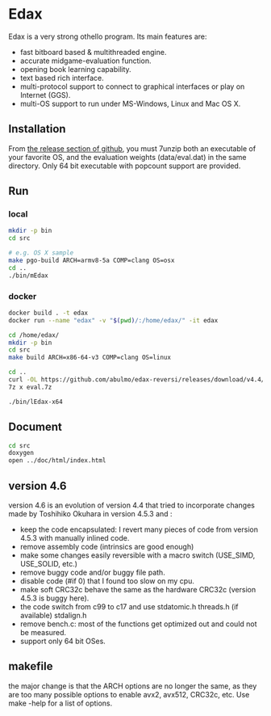 # Edax

Edax is a very strong othello program. Its main features are:
- fast bitboard based & multithreaded engine.
- accurate midgame-evaluation function.
- opening book learning capability.
- text based rich interface.
- multi-protocol support to connect to graphical interfaces or play on Internet (GGS).
- multi-OS support to run under MS-Windows, Linux and Mac OS X.

## Installation
From [the release section of github](https://github.com/abulmo/edax-reversi/releases), you must 7unzip both an executable of your favorite OS, and the evaluation weights (data/eval.dat) in the same directory.
Only 64 bit executable with popcount support are provided.

## Run

### local

```sh
mkdir -p bin
cd src

# e.g. OS X sample
make pgo-build ARCH=armv8-5a COMP=clang OS=osx
cd ..
./bin/mEdax
```

### docker

```sh
docker build . -t edax
docker run --name "edax" -v "$(pwd)/:/home/edax/" -it edax

cd /home/edax/
mkdir -p bin
cd src
make build ARCH=x86-64-v3 COMP=clang OS=linux

cd ..
curl -OL https://github.com/abulmo/edax-reversi/releases/download/v4.4/eval.7z # e.g. use v4.4 eval.dat
7z x eval.7z

./bin/lEdax-x64
```

## Document

```sh
cd src
doxygen
open ../doc/html/index.html
```
## version 4.6
version 4.6 is an evolution of version 4.4 that tried to incorporate changes made by Toshihiko Okuhara in version 4.5.3 and :
 - keep the code encapsulated: I revert many pieces of code from version 4.5.3 with manually inlined code.
 - remove assembly code (intrinsics are good enough)
 - make some changes easily reversible with a macro switch (USE_SIMD, USE_SOLID, etc.)
 - remove buggy code and/or buggy file path.
 - disable code (#if 0) that I found too slow on my cpu.
 - make soft CRC32c behave the same as the hardware CRC32c (version 4.5.3 is buggy here).
 - the code switch from c99 to c17 and use stdatomic.h threads.h (if available) stdalign.h
 - remove bench.c: most of the functions get optimized out and could not be measured.
 - support only 64 bit OSes. 

## makefile
the major change is that the ARCH options are no longer the same, as they are too many possible options to enable avx2, avx512, CRC32c, etc.
Use make -help for a list of options. 


